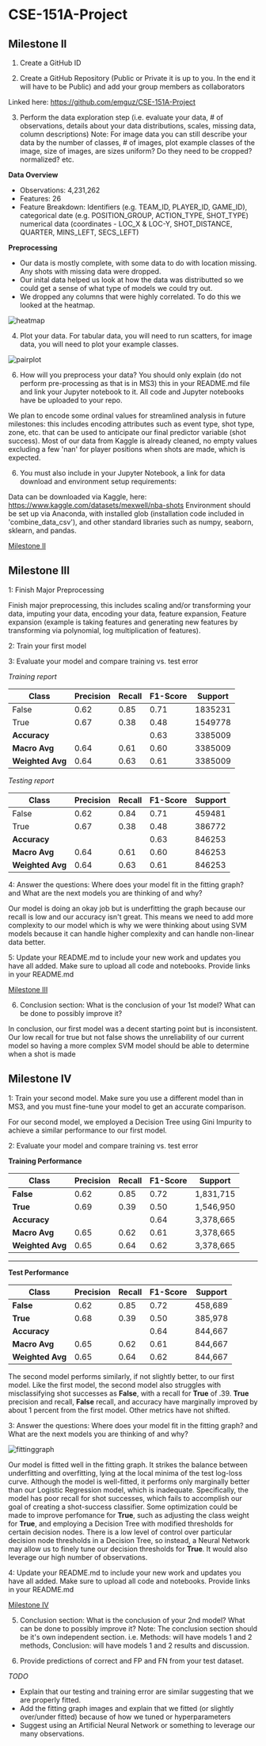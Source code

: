 # CSE-151A-Project


## Milestone II

1. Create a GitHub ID

2. Create a GitHub Repository (Public or Private it is up to you. In the end it will have to be Public) and add your group members as collaborators

Linked here: https://github.com/emguz/CSE-151A-Project

3. Perform the data exploration step (i.e. evaluate your data, # of observations, details about your data distributions, scales, missing data, column descriptions) Note: For image data you can still describe your data by the number of classes, # of images, plot example classes of the image, size of images, are sizes uniform? Do they need to be cropped? normalized? etc.

**Data Overview** 

- Observations: 4,231,262
- Features: 26
- Feature Breakdown: Identifiers (e.g. TEAM_ID, PLAYER_ID, GAME_ID), categorical date (e.g. POSITION_GROUP, ACTION_TYPE, SHOT_TYPE) numerical data (coordinates - LOC_X & LOC-Y, SHOT_DISTANCE, QUARTER, MINS_LEFT, SECS_LEFT)

**Preprocessing**

- Our data is mostly complete, with some data to do with location missing. Any shots with missing data were dropped.
- Our inital data helped us look at how the data was distributted so we could get a sense of what type of models we could try out.
- We dropped any columns that were highly correlated. To do this we looked at the heatmap.

![heatmap](images/heatmap.png)

4. Plot your data. For tabular data, you will need to run scatters, for image data, you will need to plot your example classes.

![pairplot](images/pairplot.png)

6. How will you preprocess your data? You should only explain (do not perform pre-processing as that is in MS3) this in your README.md file and link your Jupyter notebook to it. All code and  Jupyter notebooks have be uploaded to your repo.

We plan to encode some ordinal values for streamlined analysis in future milestones: this includes encoding attributes such as event type, shot type, zone, etc. that can be used to anticipate our final predictor variable (shot success). Most of our data from Kaggle is already cleaned, no empty values excluding a few 'nan' for player positions when shots are made, which is expected.

6. You must also include in your Jupyter Notebook, a link for data download and environment setup requirements:

Data can be downloaded via Kaggle, here: https://www.kaggle.com/datasets/mexwell/nba-shots
Environment should be set up via Anaconda, with installed glob (installation code included in 'combine_data_csv'), and other standard libraries such as numpy, seaborn, sklearn, and pandas. 

[Milestone II](explore.ipynb)

## Milestone III

1: Finish Major Preprocessing

Finish major preprocessing, this includes scaling and/or transforming your data, imputing your data, encoding your data, feature expansion, Feature expansion (example is taking features and generating new features by transforming via polynomial, log multiplication of features).

2: Train your first model

3: Evaluate your model and compare training vs. test error

*Training report*

| Class     | Precision | Recall | F1-Score | Support  |
|-----------|-----------|--------|----------|----------|
| False     | 0.62      | 0.85   | 0.71     | 1835231  |
| True      | 0.67      | 0.38   | 0.48     | 1549778  |
| **Accuracy** |         |        | 0.63     | 3385009  |
| **Macro Avg** | 0.64   | 0.61   | 0.60     | 3385009  |
| **Weighted Avg** | 0.64   | 0.63   | 0.61     | 3385009  |

*Testing report*

| Class     | Precision | Recall | F1-Score | Support  |
|-----------|-----------|--------|----------|----------|
| False     | 0.62      | 0.84   | 0.71     | 459481   |
| True      | 0.67      | 0.38   | 0.48     | 386772   |
| **Accuracy** |         |        | 0.63     | 846253   |
| **Macro Avg** | 0.64   | 0.61   | 0.60     | 846253   |
| **Weighted Avg** | 0.64   | 0.63   | 0.61     | 846253   |


4: Answer the questions: Where does your model fit in the fitting graph? and What are the next models you are thinking of and why?

Our model is doing an okay job but is underfitting the graph because our recall is low and our accuracy isn't great. This means we need to add more complexity to our model which is why we were thinking about using SVM models because it can handle higher complexity and can handle non-linear data better.

5: Update your README.md to include your new work and updates you have all added. Make sure to upload all code and notebooks. Provide links in your README.md

[Milestone III](preprocess.ipynb)

6. Conclusion section: What is the conclusion of your 1st model? What can be done to possibly improve it?

In conclusion, our first model was a decent starting point but is inconsistent. Our low recall for true but not false shows the unreliability of our current model so having a more complex SVM model should be able to determine when a shot is made

## Milestone IV

1: Train your second model. Make sure you use a different model than in MS3, and you must fine-tune your model to get an accurate comparison.

For our second model, we employed a Decision Tree using Gini Impurity to achieve a similar performance to our first model.

2: Evaluate your model and compare training vs. test error

**Training Performance**

| Class       | Precision | Recall | F1-Score | Support  |
|-------------|-----------|--------|----------|----------|
| **False**   | 0.62      | 0.85   | 0.72     | 1,831,715 |
| **True**    | 0.69      | 0.39   | 0.50     | 1,546,950 |
| **Accuracy**|           |        | 0.64     | 3,378,665 |
| **Macro Avg** | 0.65    | 0.62   | 0.61     | 3,378,665 |
| **Weighted Avg** | 0.65 | 0.64   | 0.62     | 3,378,665 |

---

**Test Performance**

| Class       | Precision | Recall | F1-Score | Support |
|-------------|-----------|--------|----------|---------|
| **False**   | 0.62      | 0.85   | 0.72     | 458,689 |
| **True**    | 0.68      | 0.39   | 0.50     | 385,978 |
| **Accuracy**|           |        | 0.64     | 844,667 |
| **Macro Avg** | 0.65    | 0.62   | 0.61     | 844,667 |
| **Weighted Avg** | 0.65 | 0.64   | 0.62     | 844,667 |

The second model performs similarly, if not slightly better, to our first model. Like the first model, the second model also struggles with misclassifying shot successes as **False**, with a recall for **True** of .39. **True** precision and recall, **False** recall, and accuracy have marginally improved by about 1 percent from the first model. Other metrics have not shifted.

3: Answer the questions: Where does your model fit in the fitting graph? and What are the next models you are thinking of and why?

![fittinggraph](images/fittinggraph.png)

Our model is fitted well in the fitting graph. It strikes the balance between underfitting and overfitting, lying at the local minima of the test log-loss curve. Although the model is well-fitted, it performs only marginally better than our Logistic Regression model, which is inadequate. Specifically, the model has poor recall for shot successes, which fails to accomplish our goal of creating a shot-success classifier. Some optimization could be made to improve perfomance for **True**, such as adjusting the class weight for **True**, and employing a Decision Tree with modified thresholds for certain decision nodes. There is a low level of control over particular decision node thresholds in a Decision Tree, so instead, a Neural Network may allow us to finely tune our decision thresholds for **True**. It would also leverage our high number of observations.

4: Update your README.md to include your new work and updates you have all added. Make sure to upload all code and notebooks. Provide links in your README.md

  [Milestone IV](modelling.ipynb)
  
5. Conclusion section: What is the conclusion of your 2nd model? What can be done to possibly improve it? Note: The conclusion section should be it's own independent section. i.e. Methods: will have models 1 and 2 methods, Conclusion: will have models 1 and 2 results and discussion. 

6. Provide predictions of correct and FP and FN from your test dataset.

*TODO*
- Explain that our testing and training error are similar suggesting that we are properly fitted.
- Add the fitting graph images and explain that we fitted (or slightly over/under fitted) because of how we tuned or hyperparameters
- Suggest using an Artificial Neural Network or something to leverage our many observations.

